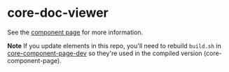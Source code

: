 core-doc-viewer
================

See the [component page](https://www.polymer-project.org/0.5/docs/elements/core-doc-viewer.html) for more information.


**Note** If you update elements in this repo, you'll need to rebuild `build.sh` in [core-component-page-dev](https://github.com/Polymer/core-component-page-dev) so they're used in the compiled version (core-component-page).
